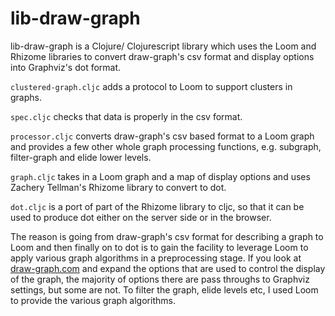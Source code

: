 # lib-draw-graph

lib-draw-graph is a Clojure/ Clojurescript library which uses the Loom and Rhizome libraries to convert draw-graph's csv format and display options into Graphviz's dot format.

`clustered-graph.cljc` adds a protocol to Loom to support clusters in graphs.

`spec.cljc` checks that data is properly in the csv format.

`processor.cljc` converts draw-graph's csv based format to a Loom graph and provides a few other whole graph processing functions, e.g. subgraph, filter-graph and elide lower levels.

`graph.cljc` takes in a Loom graph and a map of display options and uses Zachery Tellman's Rhizome library to convert to dot.

`dot.cljc` is a port of part of the Rhizome library to cljc, so that it can be used to produce dot either on the server side or in the browser.

The reason is going from draw-graph's csv format for describing a graph to Loom and then finally on to dot is to gain the facility to leverage Loom to apply various graph algorithms in a preprocessing stage.
If you look at [draw-graph.com](https://draw-graph.com) and expand the options that are used to control the display of the graph, the majority of options there are pass throughs to Graphviz settings, but some are not. To filter the graph, elide levels etc, I used Loom to provide the various graph algorithms.





